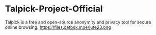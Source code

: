 # Talpick-Project-Official
Talpick is a free and open-source anonymity and privacy tool for secure online browsing.
https://files.catbox.moe/jute23.png
